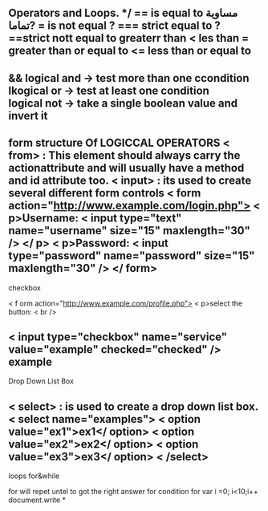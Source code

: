 Operators and Loops.
*/
== is equal to مساوية تماما? 
= is not equal ?
=== strict equal to ?
==strict nott equal to
greaterr than
< les than
= greater than  or equal to
<= less than or equal to 
 ----
&& logical and  -> test more than one ccondition                
 lkogical or  -> test at least one condition           
 logical not   -> take a single boolean value and invert it   
 ----
 form structure Of LOGICCAL OPERATORS
< from> : This element should always carry the actionattribute and will usually have a method and id attribute too.
< input> : its used to create several different form controls
< form action="http://www.example.com/login.php">
< p>Username:
 < input type="text" name="username" size="15" 
 maxlength="30" />
</ p>
< p>Password:
 < input type="password" name="password" size="15"
 maxlength="30" />
</ form>
 -------------------------
checkbox

< f orm action="http://www.example.com/profile.php">
< p>select the button:
 < br />

< input type="checkbox" name="service" 
 value="example" checked="checked" /> example
 ----------------------
Drop Down List Box

< select> : is used to create a drop down list box.
< select name="examples">
 < option value="ex1">ex1</ option>
 < option value="ex2">ex2</ option>
 < option value="ex3">ex3</ option>
 < /select>
 -----
loops for&while

for will repet untel to got the right answer for condition
for var i =0; i<10;i++ document.write
*